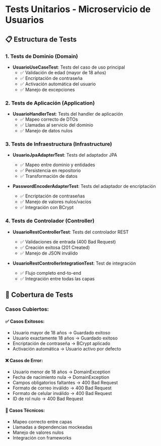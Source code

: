 # Tests Unitarios - Microservicio de Usuarios

## 📋 Estructura de Tests

### **1. Tests de Dominio (Domain)**
- **UsuarioUseCaseTest**: Tests del caso de uso principal
  - ✅ Validación de edad (mayor de 18 años)
  - ✅ Encriptación de contraseña
  - ✅ Activación automática del usuario
  - ✅ Manejo de excepciones

### **2. Tests de Aplicación (Application)**
- **UsuarioHandlerTest**: Tests del handler de aplicación
  - ✅ Mapeo correcto de DTOs
  - ✅ Llamadas al servicio del dominio
  - ✅ Manejo de datos nulos

### **3. Tests de Infraestructura (Infrastructure)**
- **UsuarioJpaAdapterTest**: Tests del adaptador JPA
  - ✅ Mapeo entre dominio y entidades
  - ✅ Persistencia en repositorio
  - ✅ Transformación de datos

- **PasswordEncoderAdapterTest**: Tests del adaptador de encriptación
  - ✅ Encriptación de contraseñas
  - ✅ Manejo de valores nulos/vacíos
  - ✅ Integración con BCrypt

### **4. Tests de Controlador (Controller)**
- **UsuarioRestControllerTest**: Tests del controlador REST
  - ✅ Validaciones de entrada (400 Bad Request)
  - ✅ Creación exitosa (201 Created)
  - ✅ Manejo de JSON inválido

- **UsuarioRestControllerIntegrationTest**: Test de integración
  - ✅ Flujo completo end-to-end
  - ✅ Integración entre todas las capas

## 🧪 Cobertura de Tests

### **Casos Cubiertos:**

#### **✅ Casos Exitosos:**
- Usuario mayor de 18 años → Guardado exitoso
- Usuario exactamente 18 años → Guardado exitoso
- Encriptación de contraseña → BCrypt aplicado
- Activación automática → Usuario activo por defecto

#### **❌ Casos de Error:**
- Usuario menor de 18 años → DomainException
- Fecha de nacimiento nula → DomainException
- Campos obligatorios faltantes → 400 Bad Request
- Formato de correo inválido → 400 Bad Request
- Formato de celular inválido → 400 Bad Request
- ID de rol nulo → 400 Bad Request

#### **🔧 Casos Técnicos:**
- Mapeo correcto entre capas
- Llamadas a dependencias mockeadas
- Manejo de valores nulos
- Integración con frameworks

